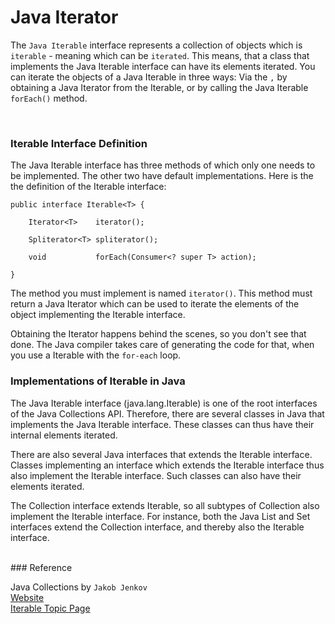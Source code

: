 # Java Iterator

The `Java Iterable` interface represents a collection of objects which is `iterable` - meaning which can be `iterated`.
This means, that a class that implements the Java Iterable interface can have its elements iterated.
You can iterate the objects of a Java Iterable in three ways: Via the `,` by obtaining a Java Iterator from the
Iterable,
or by calling the Java Iterable `forEach()` method.

<br>

### Iterable Interface Definition

The Java Iterable interface has three methods of which only one needs to be implemented.
The other two have default implementations. Here is the the definition of the Iterable interface:

    public interface Iterable<T> {

        Iterator<T>    iterator();

        Spliterator<T> spliterator();

        void           forEach(Consumer<? super T> action);

    }

The method you must implement is named `iterator()`. This method must return a Java Iterator which can be used to
iterate the elements of the object implementing the Iterable interface.

Obtaining the Iterator happens behind the scenes, so you don't see that done. The Java compiler takes care of generating
the code for that, when you use a Iterable with the `for-each` loop.

### Implementations of Iterable in Java

The Java Iterable interface (java.lang.Iterable) is one of the root interfaces of the Java Collections API. Therefore,
there are several classes in Java that implements the Java Iterable interface. These classes can thus have their
internal elements iterated.

There are also several Java interfaces that extends the Iterable interface. Classes implementing an interface which
extends the Iterable interface thus also implement the Iterable interface. Such classes can also have their elements
iterated.

The Collection interface extends Iterable, so all subtypes of Collection also implement the Iterable interface.
For instance, both the Java List and Set interfaces extend the Collection interface, and thereby also the Iterable
interface.



<br>
### Reference 

Java Collections by `Jakob Jenkov`
<br>[Website](https://jenkov.com/tutorials/java-collections)
<br>[Iterable Topic Page](https://jenkov.com/tutorials/java-collections/iterable.html)